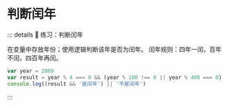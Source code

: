 # 判断闰年

<!-- #region demo -->

::: details 📝 练习：判断闰年

在变量中存放年份；使用逻辑判断该年是否为闰年。
闰年规则：四年一闰，百年不闰，四百年再闰。

```js
var year = 2009
var result = year % 4 === 0 && (year % 100 !== 0 || year % 400 === 0)
console.log((result && '是闰年') || '不是闰年')
```

:::

<!-- #endregion demo -->
